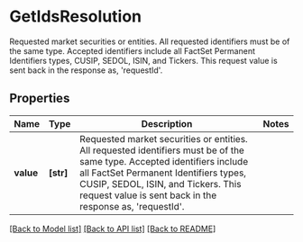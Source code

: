 # GetIdsResolution

Requested market securities or entities. All requested identifiers must be of the same type. Accepted identifiers include all FactSet Permanent Identifiers types, CUSIP, SEDOL, ISIN, and Tickers. This request value is sent back in the response as, 'requestId'.

## Properties
Name | Type | Description | Notes
------------ | ------------- | ------------- | -------------
**value** | **[str]** | Requested market securities or entities. All requested identifiers must be of the same type. Accepted identifiers include all FactSet Permanent Identifiers types, CUSIP, SEDOL, ISIN, and Tickers. This request value is sent back in the response as, &#39;requestId&#39;. | 

[[Back to Model list]](../README.md#documentation-for-models) [[Back to API list]](../README.md#documentation-for-api-endpoints) [[Back to README]](../README.md)


